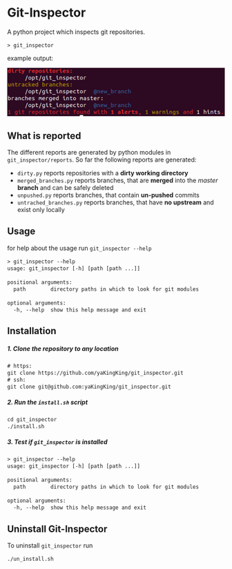 # Git-Inspector
A python project which inspects git repositories.
```
> git_inspector
```
example output:

![git inspector output](documentation/example_output.png)

## What is reported
The different reports are generated by python modules in `git_inspector/reports`.
So far the following reports are generated:
* `dirty.py` reports repositories with a **dirty working directory**
* `merged_branches.py` reports branches, that are **merged** into the *master* **branch** and can be safely deleted
* `unpushed.py` reports branches, that contain **un-pushed** commits
* `untrached_branches.py` reports branches, that have **no upstream** and exist only locally


## Usage
for help about the usage run `git_inspector --help` 
```
> git_inspector --help
usage: git_inspector [-h] [path [path ...]]

positional arguments:
  path        directory paths in which to look for git modules

optional arguments:
  -h, --help  show this help message and exit
```


## Installation
##### 1. Clone the repository to any location 
```
# https:
git clone https://github.com/yaKingKing/git_inspector.git
# ssh:  
git clone git@github.com:yaKingKing/git_inspector.git
``` 
##### 2. Run the `install.sh` script
```
cd git_inspector
./install.sh
```
##### 3. Test if `git_inspector` is installed
```
> git_inspector --help
usage: git_inspector [-h] [path [path ...]]

positional arguments:
  path        directory paths in which to look for git modules

optional arguments:
  -h, --help  show this help message and exit
```
## Uninstall Git-Inspector
To uninstall `git_inspector` run 
```
./un_install.sh
```

